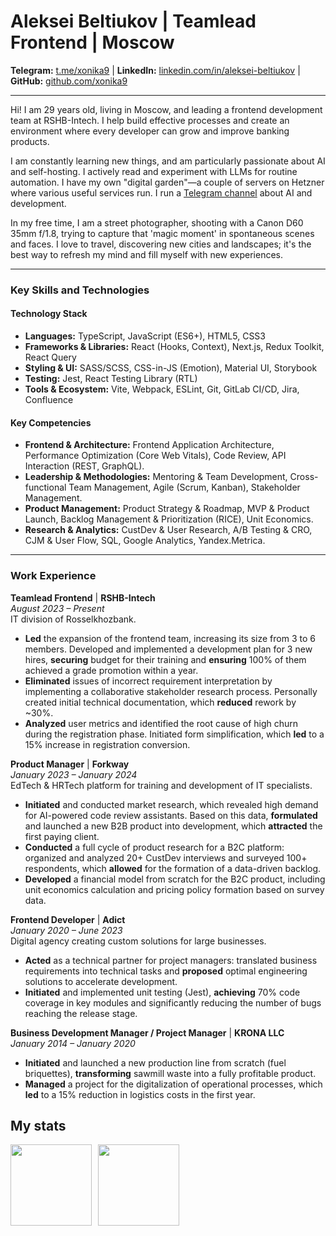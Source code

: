 # **Aleksei Beltiukov | Teamlead Frontend | Moscow**

**Telegram:** [t.me/xonika9](https://t.me/xonika9) | **LinkedIn:** [linkedin.com/in/aleksei-beltiukov](https://www.linkedin.com/in/aleksei-beltiukov/) | **GitHub:** [github.com/xonika9](https://github.com/xonika9)

---

Hi! I am 29 years old, living in Moscow, and leading a frontend development team at RSHB-Intech. I help build effective processes and create an environment where every developer can grow and improve banking products.

I am constantly learning new things, and am particularly passionate about AI and self-hosting. I actively read and experiment with LLMs for routine automation. I have my own "digital garden"—a couple of servers on Hetzner where various useful services run. I run a [Telegram channel](https://t.me/+sVGIQdVw0WljYzIy) about AI and development.

In my free time, I am a street photographer, shooting with a Canon D60 35mm f/1.8, trying to capture that 'magic moment' in spontaneous scenes and faces. I love to travel, discovering new cities and landscapes; it's the best way to refresh my mind and fill myself with new experiences.

---

### **Key Skills and Technologies**

#### Technology Stack

- **Languages:** TypeScript, JavaScript (ES6+), HTML5, CSS3
- **Frameworks & Libraries:** React (Hooks, Context), Next.js, Redux Toolkit, React Query
- **Styling & UI:** SASS/SCSS, CSS-in-JS (Emotion), Material UI, Storybook
- **Testing:** Jest, React Testing Library (RTL)
- **Tools & Ecosystem:** Vite, Webpack, ESLint, Git, GitLab CI/CD, Jira, Confluence

#### Key Competencies

- **Frontend & Architecture:** Frontend Application Architecture, Performance Optimization (Core Web Vitals), Code Review, API Interaction (REST, GraphQL).
- **Leadership & Methodologies:** Mentoring & Team Development, Cross-functional Team Management, Agile (Scrum, Kanban), Stakeholder Management.
- **Product Management:** Product Strategy & Roadmap, MVP & Product Launch, Backlog Management & Prioritization (RICE), Unit Economics.
- **Research & Analytics:** CustDev & User Research, A/B Testing & CRO, CJM & User Flow, SQL, Google Analytics, Yandex.Metrica.

---

### **Work Experience**

**Teamlead Frontend** | **RSHB-Intech**  
_August 2023 – Present_  
IT division of Rosselkhozbank.

- **Led** the expansion of the frontend team, increasing its size from 3 to 6 members. Developed and implemented a development plan for 3 new hires, **securing** budget for their training and **ensuring** 100% of them achieved a grade promotion within a year.
- **Eliminated** issues of incorrect requirement interpretation by implementing a collaborative stakeholder research process. Personally created initial technical documentation, which **reduced** rework by ~30%.
- **Analyzed** user metrics and identified the root cause of high churn during the registration phase. Initiated form simplification, which **led** to a 15% increase in registration conversion.

**Product Manager** | **Forkway**  
_January 2023 – January 2024_  
EdTech & HRTech platform for training and development of IT specialists.

- **Initiated** and conducted market research, which revealed high demand for AI-powered code review assistants. Based on this data, **formulated** and launched a new B2B product into development, which **attracted** the first paying client.
- **Conducted** a full cycle of product research for a B2C platform: organized and analyzed 20+ CustDev interviews and surveyed 100+ respondents, which **allowed** for the formation of a data-driven backlog.
- **Developed** a financial model from scratch for the B2C product, including unit economics calculation and pricing policy formation based on survey data.

**Frontend Developer** | **Adict**  
_January 2020 – June 2023_  
Digital agency creating custom solutions for large businesses.

- **Acted** as a technical partner for project managers: translated business requirements into technical tasks and **proposed** optimal engineering solutions to accelerate development.
- **Initiated** and implemented unit testing (Jest), **achieving** 70% code coverage in key modules and significantly reducing the number of bugs reaching the release stage.

**Business Development Manager / Project Manager** | **KRONA LLC**  
_January 2014 – January 2020_

- **Initiated** and launched a new production line from scratch (fuel briquettes), **transforming** sawmill waste into a fully profitable product.
- **Managed** a project for the digitalization of operational processes, which **led** to a 15% reduction in logistics costs in the first year.

## My stats

<div>
<a href="https://github-readme-stats-x9.vercel.app/api?username=xonika9&hide=stars,contribs&show_icons=true">
  <img  align="left" height="130" style="margin-right: 10px" src="https://github-readme-stats-x9.vercel.app/api?username=xonika9&hide=stars,contribs&show_icons=true" />
</a>
<a href="https://github-readme-stats-x9.vercel.app/api/top-langs/?username=xonika9&layout=compact">
  <img align="left" height="130" src="https://github-readme-stats-x9.vercel.app/api/top-langs/?username=xonika9&layout=compact" />
</a>
</div>
